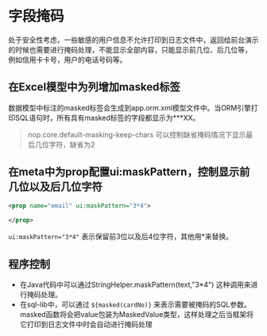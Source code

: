 # 字段掩码

处于安全性考虑，一些敏感的用户信息不允许打印到日志文件中，返回给前台演示的时候也需要进行掩码处理，不能显示全部内容，只能显示前几位、后几位等，
例如信用卡卡号，用户的电话号码等。

## 在Excel模型中为列增加masked标签

数据模型中标注的masked标签会生成到app.orm.xml模型文件中。当ORM引擎打印SQL语句时，所有具有masked标签的字段都显示为\*\*\*XX。

> nop.core.default-masking-keep-chars 可以控制缺省掩码情况下显示最后几位字符，缺省为2

## 在meta中为prop配置ui:maskPattern，控制显示前几位以及后几位字符

```xml
<prop name="email" ui:maskPattern="3*4">
    
</prop>
```

`ui:maskPattern="3*4"` 表示保留前3位以及后4位字符，其他用\*来替换。

## 程序控制

* 在Java代码中可以通过StringHelper.maskPattern(text,"3\*4") 这种调用来进行掩码处理。
* 在sql-lib中，可以通过 `${masked(cardNo)}` 来表示需要被掩码的SQL参数。masked函数将会把value包装为MaskedValue类型，这样处理之后当框架将它打印到日志文件中时会自动进行掩码处理
